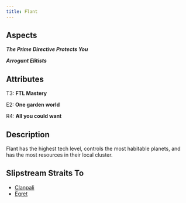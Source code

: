 ```yaml
---
title: Flant
---
```


## Aspects

***The Prime Directive Protects You***

***Arrogant Elitists***

## Attributes

T3: **FTL Mastery**

E2: **One garden world**

R4: **All you could want**

## Description

Flant has the highest tech level, controls the most habitable planets, and has the most resources in their local cluster.

## Slipstream Straits To

* [Clanpali](clanpali)
* [Egret](egret)
